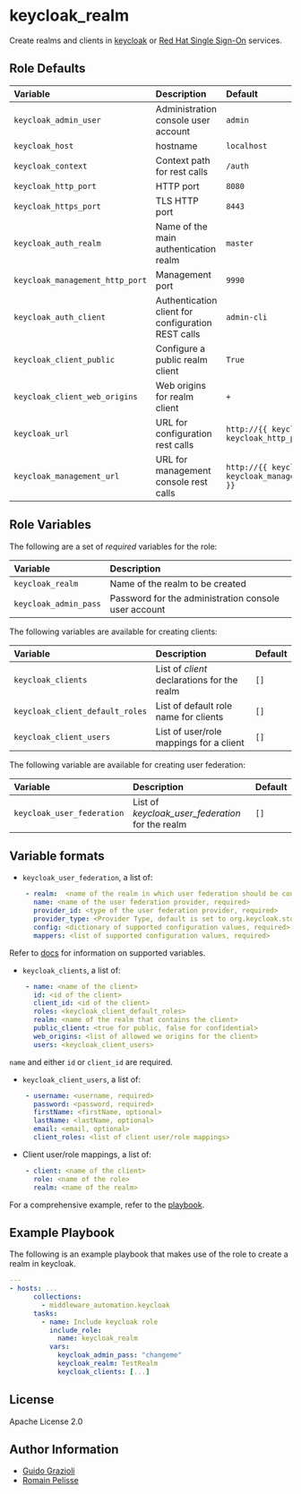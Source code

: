 keycloak_realm
==============
<!--start description_realm -->

Create realms and clients in [keycloak](https://keycloak.org/) or [Red Hat Single Sign-On](https://access.redhat.com/products/red-hat-single-sign-on) services.
<!--end description_realm -->

Role Defaults
-------------

| Variable | Description | Default |
|:---------|:------------|:--------|
|`keycloak_admin_user`| Administration console user account | `admin` |
|`keycloak_host`| hostname | `localhost` |
|`keycloak_context`| Context path for rest calls | `/auth` |
|`keycloak_http_port`| HTTP port | `8080` |
|`keycloak_https_port`| TLS HTTP port | `8443` |
|`keycloak_auth_realm`| Name of the main authentication realm | `master` |
|`keycloak_management_http_port`| Management port | `9990` |
|`keycloak_auth_client`| Authentication client for configuration REST calls | `admin-cli` |
|`keycloak_client_public`| Configure a public realm client | `True` |
|`keycloak_client_web_origins`| Web origins for realm client | `+` |
|`keycloak_url`| URL for configuration rest calls | `http://{{ keycloak_host }}:{{ keycloak_http_port }}` |
|`keycloak_management_url`| URL for management console rest calls | `http://{{ keycloak_host }}:{{ keycloak_management_http_port }}` |


Role Variables
--------------

The following are a set of _required_ variables for the role:

| Variable | Description |
|:---------|:------------|
|`keycloak_realm` | Name of the realm to be created |
|`keycloak_admin_pass`| Password for the administration console user account |


The following variables are available for creating clients:

| Variable | Description | Default |
|:---------|:------------|:---------|
|`keycloak_clients` | List of _client_ declarations for the realm | `[]` |
|`keycloak_client_default_roles` | List of default role name for clients | `[]` |
|`keycloak_client_users` | List of user/role mappings for a client | `[]` |


The following variable are available for creating user federation:

| Variable | Description | Default |
|:---------|:------------|:---------|
|`keycloak_user_federation` | List of _keycloak_user_federation_ for the realm | `[]` |


Variable formats
----------------

* `keycloak_user_federation`, a list of:

```yaml
    - realm:  <name of the realm in which user federation should be configured, required>
      name: <name of the user federation provider, required>
      provider_id: <type of the user federation provider, required>
      provider_type: <Provider Type, default is set to org.keycloak.storage.UserStorageProvider>
      config: <dictionary of supported configuration values, required>
      mappers: <list of supported configuration values, required>
```

Refer to [docs](https://docs.ansible.com/ansible/latest/collections/community/general/keycloak_user_federation_module.html) for information on supported variables.


* `keycloak_clients`, a list of:

```yaml
    - name: <name of the client>
      id: <id of the client>
      client_id: <id of the client>
      roles: <keycloak_client_default_roles>
      realm: <name of the realm that contains the client>
      public_client: <true for public, false for confidential>
      web_origins: <list of allowed we origins for the client>
      users: <keycloak_client_users>
```

`name` and either `id` or `client_id` are required.


* `keycloak_client_users`, a list of:

```yaml
    - username: <username, required>
      password: <password, required>
      firstName: <firstName, optional>
      lastName: <lastName, optional>
      email: <email, optional>
      client_roles: <list of client user/role mappings>
```

* Client user/role mappings, a list of:

```yaml
    - client: <name of the client>
      role: <name of the role>
      realm: <name of the realm>
```

For a comprehensive example, refer to the [playbook](../../playbooks/keycloak_realm.yml).


Example Playbook
----------------

The following is an example playbook that makes use of the role to create a realm in keycloak.

```yaml
---
- hosts: ...
      collections:
        - middleware_automation.keycloak
      tasks:
        - name: Include keycloak role
          include_role:
            name: keycloak_realm
          vars:
            keycloak_admin_pass: "changeme"
            keycloak_realm: TestRealm
            keycloak_clients: [...]
```


License
-------

Apache License 2.0


Author Information
------------------

* [Guido Grazioli](https://github.com/guidograzioli)
* [Romain Pelisse](https://github.com/rpelisse)
